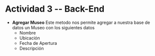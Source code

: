 # Actividad 3 -- Back-End

* **Agregar Museo** 
Este metodo nos permite agregar a nuestra base de datos un Museo con los siguientes datos
  * Nombre
  * Ubicación
  * Fecha de Apertura
  * Descripción
